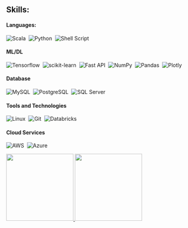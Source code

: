 ## Skills:

#### Languages:

![Scala](https://img.shields.io/badge/Scala-DC322F?style=for-the-badge&logo=scala&logoColor=white)&nbsp;
![Python](https://img.shields.io/badge/Python-3776AB?style=for-the-badge&logo=python&logoColor=white)&nbsp;
![Shell Script](https://img.shields.io/badge/Shell_Script-121011?style=for-the-badge&logo=gnu-bash&logoColor=white)&nbsp;


#### ML/DL

![Tensorflow](https://img.shields.io/badge/TensorFlow-FF6F00?style=for-the-badge&logo=tensorflow&logoColor=white)&nbsp;
![scikit-learn](https://img.shields.io/badge/scikit--learn-%23F7931E.svg?style=for-the-badge&logo=scikit-learn&logoColor=white)&nbsp;
![Fast API](https://img.shields.io/badge/FastAPI-005571?style=for-the-badge&logo=fastapi)&nbsp;
![NumPy](https://img.shields.io/badge/numpy-%23013243.svg?style=for-the-badge&logo=numpy&logoColor=white)&nbsp;
![Pandas](https://img.shields.io/badge/pandas-%23150458.svg?style=for-the-badge&logo=pandas&logoColor=white)&nbsp;
![Plotly](https://img.shields.io/badge/Plotly-%233F4F75.svg?style=for-the-badge&logo=plotly&logoColor=white)

#### Database

![MySQL](https://img.shields.io/badge/MySQL-00000F?style=for-the-badge&logo=mysql&logoColor=white)&nbsp;
![PostgreSQL](https://img.shields.io/badge/PostgreSQL-316192?style=for-the-badge&logo=postgresql&logoColor=white)&nbsp;
![SQL Server](https://img.shields.io/badge/SQL%20Server-CC2927?style=for-the-badge&logo=microsoft-sql-server&logoColor=white)


#### Tools and Technologies

![Linux](https://img.shields.io/badge/Linux-FCC624?style=for-the-badge&logo=linux&logoColor=black)&nbsp;
![Git](https://img.shields.io/badge/GIT-E44C30?style=for-the-badge&logo=git&logoColor=white)&nbsp;
![Databricks](https://img.shields.io/badge/Databricks-CC2927?style=for-the-badge&logo=databricks&logoColor=white)&nbsp;

#### Cloud Services

![AWS](https://img.shields.io/badge/Amazon_AWS-232F3E?style=flat&logo=amazon-aws&logoColor=white)&nbsp;
![Azure](https://img.shields.io/badge/Microsoft_Azure-0078D4?style=flat&logo=microsoft-azure&logoColor=white)

<!-- 
![Google Cloud](https://img.shields.io/badge/Google_Cloud-4285F4?style=flat&logo=google-cloud&logoColor=white)&nbsp; -->


<p>
<a href="https://github.com/blacksubmarine">
  <img height="180em" src="https://github-readme-stats.vercel.app/api?username=blacksubmarine&show_icons=true&theme=radical" />
  <img height="180em" src="https://github-readme-stats-eight-theta.vercel.app/api/top-langs/?username=blacksubmarine&theme=radical&layout=compact&exclude_lang=java+r" />
</a>
</p>
